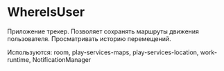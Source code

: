 # WhereIsUser

Приложение трекер. Позволяет сохранять маршруты движения пользователя. Просматривать историю перемещений.

Используются: room, play-services-maps, play-services-location, work-runtime, NotificationManager
